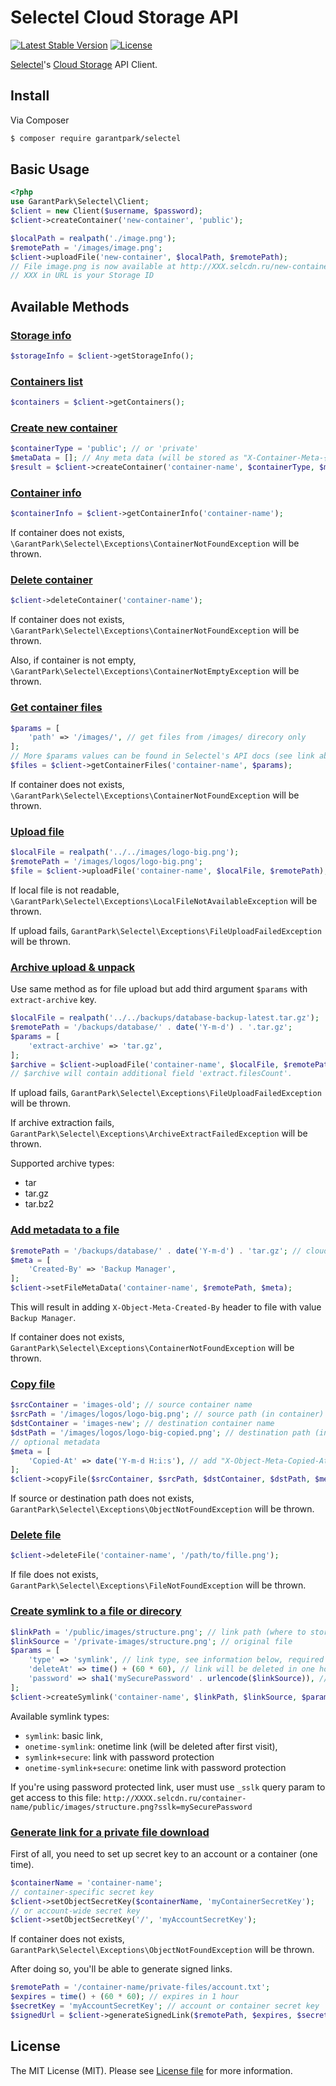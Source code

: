 # Selectel Cloud Storage API
[![Latest Stable Version](https://poser.pugx.org/garantpark/selectel/version)](https://packagist.org/packages/garantpark/selectel)
[![License](https://poser.pugx.org/garantpark/selectel/license)](https://packagist.org/packages/garantpark/selectel/)

[Selectel](http://selectel.ru)'s [Cloud Storage](https://selectel.ru/services/cloud-storage/) API Client.
## Install
Via Composer
``` bash
$ composer require garantpark/selectel
```
## Basic Usage
``` php
<?php
use GarantPark\Selectel\Client;
$client = new Client($username, $password);
$client->createContainer('new-container', 'public');

$localPath = realpath('./image.png');
$remotePath = '/images/image.png';
$client->uploadFile('new-container', $localPath, $remotePath);
// File image.png is now available at http://XXX.selcdn.ru/new-container/images/image.png
// XXX in URL is your Storage ID
```

## Available Methods
### [Storage info](https://support.selectel.ru/storage/api_info/#id4)
``` php
$storageInfo = $client->getStorageInfo();
```
### [Containers list](https://support.selectel.ru/storage/api_info/#id5)
``` php
$containers = $client->getContainers();
```
### [Create new container](https://support.selectel.ru/storage/api_info/#id6)
``` php
$containerType = 'public'; // or 'private'
$metaData = []; // Any meta data (will be stored as "X-Container-Meta-{KEY}: {Value}" header)
$result = $client->createContainer('container-name', $containerType, $metaData);
```
### [Container info](https://support.selectel.ru/storage/api_info/#id7)
``` php
$containerInfo = $client->getContainerInfo('container-name');
```
If container does not exists, `\GarantPark\Selectel\Exceptions\ContainerNotFoundException` will be thrown. 
### [Delete container](https://support.selectel.ru/storage/api_info/#id9)
``` php
$client->deleteContainer('container-name');
```
If container does not exists, `\GarantPark\Selectel\Exceptions\ContainerNotFoundException` will be thrown.

Also, if container is not empty, `\GarantPark\Selectel\Exceptions\ContainerNotEmptyException` will be thrown.
### [Get container files](https://support.selectel.ru/storage/api_info/#id11)
``` php
$params = [
    'path' => '/images/', // get files from /images/ direcory only
];
// More $params values can be found in Selectel's API docs (see link above).
$files = $client->getContainerFiles('container-name', $params);
```
If container does not exists, `\GarantPark\Selectel\Exceptions\ContainerNotFoundException` will be thrown.
### [Upload file](https://support.selectel.ru/storage/api_info/#id13)
``` php
$localFile = realpath('../../images/logo-big.png');
$remotePath = '/images/logos/logo-big.png';
$file = $client->uploadFile('container-name', $localFile, $remotePath);
```
If local file is not readable, `\GarantPark\Selectel\Exceptions\LocalFileNotAvailableException` will be thrown.

If upload fails, `GarantPark\Selectel\Exceptions\FileUploadFailedException` will be thrown.
### [Archive upload & unpack](https://support.selectel.ru/storage/api_info/#id14)
Use same method as for file upload but add third argument `$params` with `extract-archive` key.
``` php
$localFile = realpath('../../backups/database-backup-latest.tar.gz');
$remotePath = '/backups/database/' . date('Y-m-d') . '.tar.gz';
$params = [
    'extract-archive' => 'tar.gz',
];
$archive = $client->uploadFile('container-name', $localFile, $remotePath, $params);
// $archive will contain additional field 'extract.filesCount'.
```
If upload fails, `GarantPark\Selectel\Exceptions\FileUploadFailedException` will be thrown.

If archive extraction fails, `GarantPark\Selectel\Exceptions\ArchiveExtractFailedException` will be thrown.

Supported archive types:
- tar
- tar.gz
- tar.bz2
### [Add metadata to a file](https://support.selectel.ru/storage/api_info/#id15)
``` php
$remotePath = '/backups/database/' . date('Y-m-d') . 'tar.gz'; // cloud path
$meta = [
    'Created-By' => 'Backup Manager',
];
$client->setFileMetaData('container-name', $remotePath, $meta);
```
This will result in adding `X-Object-Meta-Created-By` header to file with value `Backup Manager`.

If container does not exists, `GarantPark\Selectel\Exceptions\ContainerNotFoundException` will be thrown.
### [Copy file](https://support.selectel.ru/storage/api_info/#id16)
``` php
$srcContainer = 'images-old'; // source container name
$srcPath = '/images/logos/logo-big.png'; // source path (in container)
$dstContainer = 'images-new'; // destination container name
$dstPath = '/images/logos/logo-big-copied.png'; // destination path (in container)
// optional metadata
$meta = [
    'Copied-At' => date('Y-m-d H:i:s'), // add "X-Object-Meta-Copied-At: date" header to copied file
];
$client->copyFile($srcContainer, $srcPath, $dstContainer, $dstPath, $meta);
```
If source or destination path does not exists, `GarantPark\Selectel\Exceptions\ObjectNotFoundException` will be thrown.
### [Delete file](https://support.selectel.ru/storage/api_info/#id17)
``` php
$client->deleteFile('container-name', '/path/to/fille.png');
```
If file does not exists, `GarantPark\Selectel\Exceptions\FileNotFoundException` will be thrown.
### [Create symlink to a file or direcory](https://support.selectel.ru/storage/api_info/#symlink)
``` php
$linkPath = '/public/images/structure.png'; // link path (where to store link)
$linkSource = '/private-images/structure.png'; // original file
$params = [
    'type' => 'symlink', // link type, see information below, required
    'deleteAt' => time() + (60 * 60), // link will be deleted in one hour, optional
    'password' => sha1('mySecurePassword' . urlencode($linkSource)), // password, optional
];
$client->createSymlink('container-name', $linkPath, $linkSource, $params);
```
Available symlink types:
- `symlink`: basic link,
- `onetime-symlink`: onetime link (will be deleted after first visit),
- `symlink+secure`: link with password protection
- `onetime-symlink+secure`: onetime link with password protection

If you're using password protected link, user must use `_sslk` query param to get access to this file: `http://XXXX.selcdn.ru/container-name/public/images/structure.png?sslk=mySecurePassword`
### [Generate link for a private file download](https://support.selectel.ru/storage/api_info/#id19)
First of all, you need to set up secret key to an account or a container (one time).
``` php
$containerName = 'container-name';
// container-specific secret key
$client->setObjectSecretKey($containerName, 'myContainerSecretKey');
// or account-wide secret key
$client->setObjectSecretKey('/', 'myAccountSecretKey');
```
If container does not exists, `GarantPark\Selectel\Exceptions\ObjectNotFoundException` will be thrown.

After doing so, you'll be able to generate signed links.
``` php
$remotePath = '/container-name/private-files/account.txt';
$expires = time() + (60 * 60); // expires in 1 hour
$secretKey = 'myAccountSecretKey'; // account or container secret key
$signedUrl = $client->generateSignedLink($remotePath, $expires, $secretKey);
```
## License
The MIT License (MIT). Please see [License file](LICENSE.md) for more information.